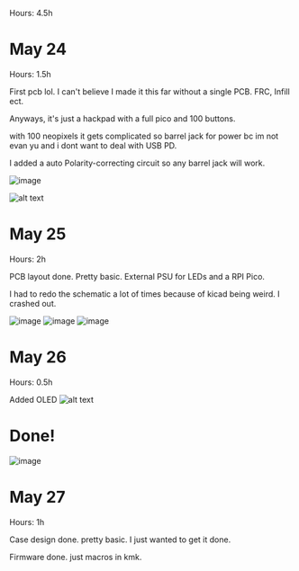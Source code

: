 Hours: 4.5h

# May 24

Hours: 1.5h

First pcb lol. I can't believe I made it this far without a single PCB. FRC, Infill ect.

Anyways, it's just a hackpad with a full pico and 100 buttons.

with 100 neopixels it gets complicated so barrel jack for power bc im not evan yu and i dont want to deal with USB PD.

I added a auto Polarity-correcting circuit so any barrel jack will work. 

![image](https://hc-cdn.hel1.your-objectstorage.com/s/v3/19f6320a5665654f727d99102602c0f5291ef69b_image.png)

![alt text](https://hc-cdn.hel1.your-objectstorage.com/s/v3/35eff8242303862a8dacaaccf697516494d585bd_image.png)

# May 25
Hours: 2h

PCB layout done. Pretty basic. External PSU for LEDs and a RPI Pico.

I had to redo the schematic a lot of times because of kicad being weird. I crashed out.

![image](https://hc-cdn.hel1.your-objectstorage.com/s/v3/a2ed4ef7f9a3336e458fe98eca30f1b73df67275_image.png)
![image](https://hc-cdn.hel1.your-objectstorage.com/s/v3/443fdc9e7a4ebe7caad706908a63d7e16d88de18_image.png)
![image](https://hc-cdn.hel1.your-objectstorage.com/s/v3/a711949c3b1df5dc13174b34366068becfe86ff9_image.png)

# May 26

Hours: 0.5h

Added OLED
![alt text](https://hc-cdn.hel1.your-objectstorage.com/s/v3/6ff17add149822d4b34d2210294001c4e105f380_image.png)

# Done!
![image](https://hc-cdn.hel1.your-objectstorage.com/s/v3/ef266a287a58cd07a0612462b57fb480a293adc5_image.png)

# May 27
Hours: 1h

Case design done. pretty basic. I just wanted to get it done.

Firmware done. just macros in kmk.